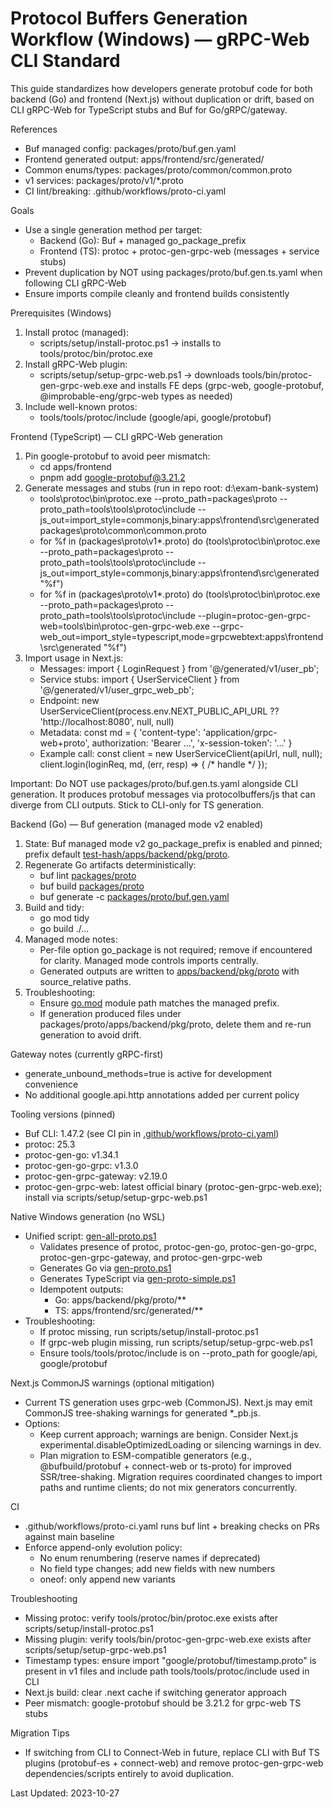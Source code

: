 # Protocol Buffers Generation Workflow (Windows) — gRPC-Web CLI Standard

This guide standardizes how developers generate protobuf code for both backend (Go) and frontend (Next.js) without duplication or drift, based on CLI gRPC-Web for TypeScript stubs and Buf for Go/gRPC/gateway.

References
- Buf managed config: packages/proto/buf.gen.yaml
- Frontend generated output: apps/frontend/src/generated/
- Common enums/types: packages/proto/common/common.proto
- v1 services: packages/proto/v1/*.proto
- CI lint/breaking: .github/workflows/proto-ci.yaml

Goals
- Use a single generation method per target:
  - Backend (Go): Buf + managed go_package_prefix
  - Frontend (TS): protoc + protoc-gen-grpc-web (messages + service stubs)
- Prevent duplication by NOT using packages/proto/buf.gen.ts.yaml when following CLI gRPC-Web
- Ensure imports compile cleanly and frontend builds consistently

Prerequisites (Windows)
1) Install protoc (managed):
   - scripts/setup/install-protoc.ps1 → installs to tools/protoc/bin/protoc.exe
2) Install gRPC-Web plugin:
   - scripts/setup/setup-grpc-web.ps1 → downloads tools/bin/protoc-gen-grpc-web.exe and installs FE deps (grpc-web, google-protobuf, @improbable-eng/grpc-web types as needed)
3) Include well-known protos:
   - tools/tools/protoc/include (google/api, google/protobuf)

Frontend (TypeScript) — CLI gRPC-Web generation
1) Pin google-protobuf to avoid peer mismatch:
   - cd apps/frontend
   - pnpm add google-protobuf@3.21.2
2) Generate messages and stubs (run in repo root: d:\exam-bank-system)
   - tools\protoc\bin\protoc.exe --proto_path=packages\proto --proto_path=tools\tools\protoc\include --js_out=import_style=commonjs,binary:apps\frontend\src\generated packages\proto\common\common.proto
   - for %f in (packages\proto\v1\*.proto) do (tools\protoc\bin\protoc.exe --proto_path=packages\proto --proto_path=tools\tools\protoc\include --js_out=import_style=commonjs,binary:apps\frontend\src\generated "%f")
   - for %f in (packages\proto\v1\*.proto) do (tools\protoc\bin\protoc.exe --proto_path=packages\proto --proto_path=tools\tools\protoc\include --plugin=protoc-gen-grpc-web=tools\bin\protoc-gen-grpc-web.exe --grpc-web_out=import_style=typescript,mode=grpcwebtext:apps\frontend\src\generated "%f")
3) Import usage in Next.js:
   - Messages: import { LoginRequest } from '@/generated/v1/user_pb';
   - Service stubs: import { UserServiceClient } from '@/generated/v1/user_grpc_web_pb';
   - Endpoint: new UserServiceClient(process.env.NEXT_PUBLIC_API_URL ?? 'http://localhost:8080', null, null)
   - Metadata: const md = { 'content-type': 'application/grpc-web+proto', authorization: 'Bearer ...', 'x-session-token': '...' }
   - Example call:
     const client = new UserServiceClient(apiUrl, null, null);
     client.login(loginReq, md, (err, resp) => { /* handle */ });

Important: Do NOT use packages/proto/buf.gen.ts.yaml alongside CLI generation. It produces protobuf messages via protocolbuffers/js that can diverge from CLI outputs. Stick to CLI-only for TS generation.

Backend (Go) — Buf generation (managed mode v2 enabled)
1) State: Buf managed mode v2 go_package_prefix is enabled and pinned; prefix default [test-hash/apps/backend/pkg/proto](packages/proto/buf.gen.yaml:5).
2) Regenerate Go artifacts deterministically:
   - buf lint [packages/proto](packages/proto/buf.yaml:1)
   - buf build [packages/proto](packages/proto/buf.yaml:1)
   - buf generate -c [packages/proto/buf.gen.yaml](packages/proto/buf.gen.yaml:1)
3) Build and tidy:
   - go mod tidy
   - go build ./...
4) Managed mode notes:
   - Per-file option go_package is not required; remove if encountered for clarity. Managed mode controls imports centrally.
   - Generated outputs are written to [apps/backend/pkg/proto](packages/proto/buf.gen.yaml:9) with source_relative paths.
5) Troubleshooting:
   - Ensure [go.mod](go.mod:1) module path matches the managed prefix.
   - If generation produced files under packages/proto/apps/backend/pkg/proto, delete them and re-run generation to avoid drift.

Gateway notes (currently gRPC-first)
- generate_unbound_methods=true is active for development convenience
- No additional google.api.http annotations added per current policy

Tooling versions (pinned)
- Buf CLI: 1.47.2 (see CI pin in [.github/workflows/proto-ci.yaml](.github/workflows/proto-ci.yaml:1))
- protoc: 25.3
- protoc-gen-go: v1.34.1
- protoc-gen-go-grpc: v1.3.0
- protoc-gen-grpc-gateway: v2.19.0
- protoc-gen-grpc-web: latest official binary (protoc-gen-grpc-web.exe); install via scripts/setup/setup-grpc-web.ps1

Native Windows generation (no WSL)
- Unified script: [gen-all-proto.ps1](scripts/development/gen-all-proto.ps1:1)
  - Validates presence of protoc, protoc-gen-go, protoc-gen-go-grpc, protoc-gen-grpc-gateway, and protoc-gen-grpc-web
  - Generates Go via [gen-proto.ps1](tools/scripts/gen-proto.ps1:1)
  - Generates TypeScript via [gen-proto-simple.ps1](scripts/development/gen-proto-simple.ps1:1)
  - Idempotent outputs:
    - Go: apps/backend/pkg/proto/**
    - TS: apps/frontend/src/generated/**
- Troubleshooting:
  - If protoc missing, run scripts/setup/install-protoc.ps1
  - If grpc-web plugin missing, run scripts/setup/setup-grpc-web.ps1
  - Ensure tools/tools/protoc/include is on --proto_path for google/api, google/protobuf

Next.js CommonJS warnings (optional mitigation)
- Current TS generation uses grpc-web (CommonJS). Next.js may emit CommonJS tree-shaking warnings for generated *_pb.js.
- Options:
  - Keep current approach; warnings are benign. Consider Next.js experimental.disableOptimizedLoading or silencing warnings in dev.
  - Plan migration to ESM-compatible generators (e.g., @bufbuild/protobuf + connect-web or ts-proto) for improved SSR/tree-shaking. Migration requires coordinated changes to import paths and runtime clients; do not mix generators concurrently.

CI
- .github/workflows/proto-ci.yaml runs buf lint + breaking checks on PRs against main baseline
- Enforce append-only evolution policy:
  - No enum renumbering (reserve names if deprecated)
  - No field type changes; add new fields with new numbers
  - oneof: only append new variants

Troubleshooting
- Missing protoc: verify tools/protoc/bin/protoc.exe exists after scripts/setup/install-protoc.ps1
- Missing plugin: verify tools/bin/protoc-gen-grpc-web.exe exists after scripts/setup/setup-grpc-web.ps1
- Timestamp types: ensure import "google/protobuf/timestamp.proto" is present in v1 files and include path tools/tools/protoc/include used in CLI
- Next.js build: clear .next cache if switching generator approach
- Peer mismatch: google-protobuf should be 3.21.2 for grpc-web TS stubs

Migration Tips
- If switching from CLI to Connect-Web in future, replace CLI with Buf TS plugins (protobuf-es + connect-web) and remove protoc-gen-grpc-web dependencies/scripts entirely to avoid duplication.

Last Updated: 2023-10-27